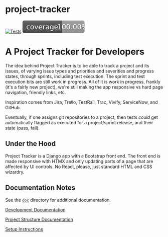 # project-tracker

[![Tests](https://github.com/nickrnet/project-tracker/actions/workflows/test.yml/badge.svg)](https://github.com/nickrnet/project-tracker/actions/workflows/test.yml) [![Coverage](doc/coverage/coverage.svg)](doc/coverage/index.html)

# A Project Tracker for Developers

The idea behind Project Tracker is to be able to track a project and its issues, of varying issue types and priorities and severities and progress states, through sprints, including test execution. The sprint and test execution bits are still work in progress. All of it is work in progress, frankly (it's a fairly new project), we're still making the app responsive vs hard page navigation, friendly links, etc.

Inspiration comes from Jira, Trello, TestRail, Trac, Vivify, ServiceNow, and GitHub.

Eventually, if one assigns git repositories to a project, then tests _could_ get automatically flagged as executed for a project/sprint release, and their state (pass, fail).

## Under the Hood

Project Tracker is a Django app with a Bootstrap front end. The front end is made responsive with HTMX and only updating parts of a page that are affected by UI controls. No React, please, just standard HTML and CSS wizardry.

## Documentation Notes

See the [`doc`](doc) directory for additional documentation.

[Development Documentation](doc/development.md)

[Project Structure Documentation](doc/project_structure.md)

[Setup Instructions](doc/setup.md)
